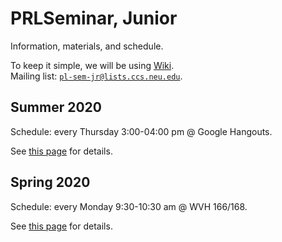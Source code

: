 # PRLSeminar, Junior

Information, materials, and schedule. 

To keep it simple, we will be using [Wiki](../../wiki).  
Mailing list: [`pl-sem-jr@lists.ccs.neu.edu`](https://lists.ccs.neu.edu/bin/listinfo/pl-sem-jr).

## Summer 2020

Schedule: every Thursday 3:00-04:00 pm @ Google Hangouts.  

See [this page](../../wiki/Summer-2020) for details.

## Spring 2020

Schedule: every Monday 9:30-10:30 am @ WVH 166/168.  

See [this page](../../wiki/Spring-2020) for details.

